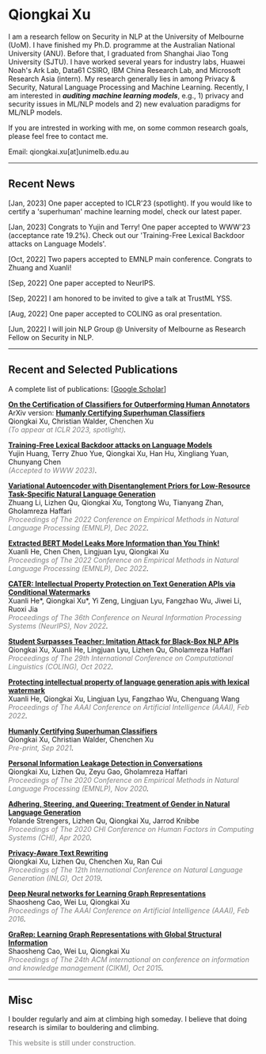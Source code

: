 # Qiongkai Xu
<!-- I joined Huawei Noah's Ark Lab as a research scientist. I have recently finished my Ph.D. programme at the Australian National University (ANU). Before that, I graduated from Shanghai Jiao Tong University (SJTU). I have worked several years for industry labs, Data61 CSIRO, IBM-CRL, and MSRA (intern). My research interest includes Machine Learning, Natural Language Processing and Data Mining. I am currently interested in ***certifying and developing 'superhuman' machine learning models***. To be more specific, I am developing *i)* new evaluation paradigms for certifying ML models and *ii)* new training paradigms for better ML models. -->

I am a research fellow on Security in NLP at the University of Melbourne (UoM). I have finished my Ph.D. programme at the Australian National University (ANU). Before that, I graduated from Shanghai Jiao Tong University (SJTU). I have worked several years for industry labs, Huawei Noah's Ark Lab, Data61 CSIRO, IBM China Research Lab, and Microsoft Research Asia (intern). My research generally lies in among Privacy & Security, Natural Language Processing and Machine Learning. Recently, I am interested in ***auditing machine learning models***, e.g., 1) privacy and security issues in ML/NLP models and 2) new evaluation paradigms for ML/NLP models.

If you are intrested in working with me, on some common research goals, please feel free to contact me.
 <div style="display: inline">Email: qiongkai.xu[at]unimelb.edu.au</div>

---
## Recent News

[Jan, 2023] One paper accepted to ICLR'23 (spotlight). If you would like to certify a 'superhuman' machine learning model, check our latest paper.

[Jan, 2023] Congrats to Yujin and Terry! One paper accepted to WWW'23 (acceptance rate 19.2%). Check out our 'Training-Free Lexical Backdoor attacks on Language Models'.

[Oct, 2022] Two papers accepted to EMNLP main conference. Congrats to Zhuang and Xuanli!

[Sep, 2022] One paper accepted to NeurIPS.

[Sep, 2022] I am honored to be invited to give a talk at TrustML YSS.

[Aug, 2022] One paper accepted to COLING as oral presentation.

[Jun, 2022] I will join NLP Group @ University of Melbourne as Research Fellow on Security in NLP.

---
## Recent and Selected Publications
A complete list of publications: [[Google Scholar](https://scholar.google.com.au/citations?user=wCer2WUAAAAJ)]

[**On the Certification of Classifiers for Outperforming Human Annotators**](https://arxiv.org/abs/2109.07867)\
ArXiv version: [**Humanly Certifying Superhuman Classifiers**](https://arxiv.org/abs/2109.07867)\
Qiongkai Xu, Christian Walder, Chenchen Xu\
*<span style="color:gray">(To appear at ICLR 2023, spotlight)</span>.*

[**Training-Free Lexical Backdoor attacks on Language Models**]()\
Yujin Huang, Terry Zhuo Yue, Qiongkai Xu, Han Hu, Xingliang Yuan, Chunyang Chen\
*<span style="color:gray">(Accepted to WWW 2023)</span>.*

[**Variational Autoencoder with Disentanglement Priors for Low-Resource Task-Specific Natural Language Generation**]()\
Zhuang Li, Lizhen Qu, Qiongkai Xu, Tongtong Wu, Tianyang Zhan, Gholamreza Haffari\
*<span style="color:gray">Proceedings of The 2022 Conference on Empirical Methods in Natural Language Processing (EMNLP), Dec 2022</span>.*

[**Extracted BERT Model Leaks More Information than You Think!**]()\
Xuanli He, Chen Chen, Lingjuan Lyu, Qiongkai Xu\
*<span style="color:gray">Proceedings of The 2022 Conference on Empirical Methods in Natural Language Processing (EMNLP), Dec 2022</span>.*

[**CATER: Intellectual Property Protection on Text Generation APIs via Conditional Watermarks**]()\
Xuanli He*, Qiongkai Xu*, Yi Zeng, Lingjuan Lyu, Fangzhao Wu, Jiwei Li, Ruoxi Jia\
*<span style="color:gray">Proceedings of The 36th Conference on Neural Information Processing Systems (NeurIPS), Nov 2022</span>.*

[**Student Surpasses Teacher: Imitation Attack for Black-Box NLP APIs**]()\
Qiongkai Xu, Xuanli He, Lingjuan Lyu, Lizhen Qu, Gholamreza Haffari\
*<span style="color:gray">Proceedings of The 29th International Conference on Computational Linguistics (COLING), Oct 2022</span>.*

[**Protecting intellectual property of language generation apis with lexical watermark**](https://arxiv.org/pdf/2112.02701.pdf)\
Xuanli He, Qiongkai Xu, Lingjuan Lyu, Fangzhao Wu, Chenguang Wang\
*<span style="color:gray">Proceedings of The AAAI Conference on Artificial Intelligence (AAAI), Feb 2022</span>.*

[**Humanly Certifying Superhuman Classifiers**](https://arxiv.org/pdf/2109.07867)\
Qiongkai Xu, Christian Walder, Chenchen Xu\
*<span style="color:gray">Pre-print, Sep 2021</span>.*


[**Personal Information Leakage Detection in Conversations**](https://www.aclweb.org/anthology/2020.emnlp-main.532.pdf)\
Qiongkai Xu, Lizhen Qu, Zeyu Gao, Gholamreza Haffari\
*<span style="color:gray">Proceedings of The 2020 Conference on Empirical Methods in Natural Language Processing (EMNLP), Nov 2020</span>.*

[**Adhering, Steering, and Queering: Treatment of Gender in Natural Language Generation**]()\
Yolande Strengers, Lizhen Qu, Qiongkai Xu, Jarrod Knibbe\
*<span style="color:gray">Proceedings of The 2020 CHI Conference on Human Factors in Computing Systems (CHI), Apr 2020</span>.*

[**Privacy-Aware Text Rewriting**](https://aclanthology.org/W19-8633.pdf)\
Qiongkai Xu, Lizhen Qu, Chenchen Xu, Ran Cui\
*<span style="color:gray">Proceedings of The 12th International Conference on Natural Language Generation (INLG), Oct 2019</span>.*

[**Deep Neural networks for Learning Graph Representations**](https://ojs.aaai.org/index.php/AAAI/article/download/10179/10038)\
Shaosheng Cao, Wei Lu, Qiongkai Xu\
*<span style="color:gray">Proceedings of The AAAI Conference on Artificial Intelligence (AAAI), Feb 2016</span>.*


[**GraRep: Learning Graph Representations with Global Structural Information**](https://www.researchgate.net/profile/Qiongkai-Xu/publication/301417811_GraRep/links/5847ecdb08ae8e63e633b5f2/GraRep.pdf)\
Shaosheng Cao, Wei Lu, Qiongkai Xu\
*<span style="color:gray">Proceedings of The 24th ACM international on conference on information and knowledge management (CIKM), Oct 2015</span>.*


---

## Misc

I boulder regularly and aim at climbing high someday. I believe that doing research is similar to bouldering and climbing.

<span style="color:gray">This website is still under construction.</span>

<!-- You are welcome to email me if you believe so and want to do something in this era. -->

